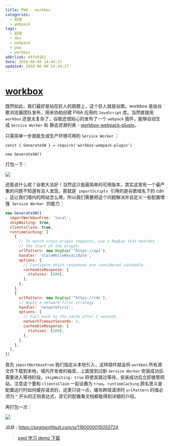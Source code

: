 ```yaml
---
title: PWA - workbox
categories:
  - 前端
  - webpack
tags:
  - 前端
  - dev
  - webpack
  - pwa
  - workbox
abbrlink: d4fe0182
date: 2018-06-08 14:44:17
updated: 2018-06-08 14:44:17
---
```


# [workbox](https://developers.google.com/web/tools/workbox)

既然如此，我们最好是站在巨人的肩膀上，这个巨人就是谷歌。workbox 是由谷歌浏览器团队发布，用来协助创建 PWA 应用的 `JavaScript` 库。当然直接用 `workbox` 还是太复杂了，谷歌还很贴心的发布了一个 `webpack` 插件，能够自动生成 `Service Worker` 和 静态资源列表 - [workbox-webpack-plugin](https://developers.google.com/web/tools/workbox/modules/workbox-webpack-plugin)。

<!-- more -->

只需简单一步就能生成生产环境可用的 `Service Worker` ：

```
const { GenerateSW } = require('workbox-webpack-plugin')

new GenerateSW()
```

打包一下：

![](https://segmentfault.com/img/bVbbjuu?w=3028&h=1318)

还能说什么呢？谷歌大法好！当然这只是最简单的可用版本，其实这里有一个最严重的问题不知道有没人发现，那就是  `importScripts`  引用的是谷歌域名下的 cdn ，这让我们墙内的网站怎么用，所以我们需要把这个问题解决并自定义一些配置增强  `Service Worker`  的能力：

```javascript
new GenerateSW({
  importWorkboxFrom: 'local',
  skipWaiting: true,
  clientsClaim: true,
  runtimeCaching: [
    {
      // To match cross-origin requests, use a RegExp that matches
      // the start of the origin:
      urlPattern: new RegExp('^https://api'),
      handler: 'staleWhileRevalidate',
      options: {
        // Configure which responses are considered cacheable.
        cacheableResponse: {
          statuses: [200],
        },
      },
    },
    {
      urlPattern: new RegExp('^https://cdn'),
      // Apply a network-first strategy.
      handler: 'networkFirst',
      options: {
        // Fall back to the cache after 2 seconds.
        networkTimeoutSeconds: 2,
        cacheableResponse: {
          statuses: [200],
        },
      },
    },
  ],
})
```

首先 `importWorkboxFrom` 我们指定从本地引入，这样插件就会将 `workbox` 所有源文件下载到本地，墙内开发者的福音。上面提到过新 `Service Worker` 安装成功后需要进入等待阶段，`skipWaiting: true` 将使其跳过等待，安装成功后立即接管网站，注意这个要和 `clientsClaim` 一起设置为 `true`。`runtimeCaching` 顾名思义是配置运行时如何缓存请求的，这里只说一点，缓存跨域请求时 `urlPattern` 的值必须为 `^` 开头的正则表达式，其它的配置看文档都能得到详细的介绍。

再打包一次：

![](https://segmentfault.com/img/bVbbjwz?w=2014&h=1386)

_出自：<https://segmentfault.com/a/1190000015050724>_

> [pwd 学习 demo 下载](https://image.xuebin.me/offline-client.zip)
